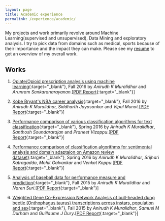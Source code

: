```yaml
---
layout: page
title: Academic experience
permalink: /experience/academic/
---
```


My projects and work primarily revolve around Machine Learning(supervised and unsupervised), Data Mining and exploratory analysis. I try to pick data from domains such as medical, sports because of their importance and the impact they can make. Please see my [resume](cv.md) to get an overview of my overall work.

## Works

01. [Opiate/Opioid prescription analysis using machine learning](https://github.com/anirudhkm/opiate-prescription-analysis){:target="_blank"}, Fall 2016 by *Anirudh K Muralidhar* and *Arunram Sankaranarayanan*.[[PDF Report](https://drive.google.com/file/d/0B9nEIkjMSZbjWEh1MzYySjRNbmM/view?usp=sharing){:target="_blank"}]

02. [Kobe Bryant's NBA career analysis](https://github.com/anirudhkm/Kobe-s-NBA-career-analysis){:target="_blank"}, Fall 2016 by *Anirudh K Muralidhar, Siddharth Jayasankar* and *Vipul Munot*.[[PDF Report](https://drive.google.com/file/d/0B9nEIkjMSZbjQzh0ZG40YlVMYTQ/view?usp=sharing){:target="_blank"}]

03. [Performance comparison of various classification algorithms for text classification](https://github.com/anirudhkm/data-mining-course/tree/master/project){:target="_blank"}, Spring 2016 by *Anirudh K Muralidhar*, *Santhosh Soundararajan* and *Praneet Vizappu*.[[PDF Report](https://drive.google.com/file/d/0B9nEIkjMSZbjQjFBQzFEVGJKbjg/view?usp=sharing){:target="_blank"}]

04. [Performance comparison of classification algorithms for sentimental analysis and domain adaptaion on Amazon review dataset](https://github.com/anirudhkm/Sentimental-analysis){:target="_blank"}, Spring 2016 by *Anirudh K Muralidhar*, *Srijhari Katragadda*, *Mohit Galvankar* and *Venkat Koppu*.[[PDF Report](https://drive.google.com/file/d/0B9nEIkjMSZbjV1kxZEV5alhmb28/view?usp=sharing){:target="_blank"}]

05. [Analysis of baseball data for performance measure and prediction](https://github.com/anirudhkm/sabermetrics-I590){:target="_blank"}, Fall 2015 by *Anirudh K Muralidhar* and *Naren Suri*.[[PDF Report](https://drive.google.com/file/d/0B9nEIkjMSZbjWGR0M0JlamFYNjA/view?usp=sharing){:target="_blank"}]

06. [Weighted Gene Co-Expression Network Analysis of bull-headed dung beetle (Onthophagus taurus) transcriptions across instars, population and sex](https://github.com/anirudhkm/Bioinformatics-I519){:target="_blank"}, Fall 2015 by *Anirudh K Muralidhar*, *Samuel M Durham* and *Guillaume J Dury*.[[PDF Report](https://drive.google.com/file/d/0B9nEIkjMSZbjR3VJYjJSd0RIZ1U/view?usp=sharing){:target="_blank"}]

